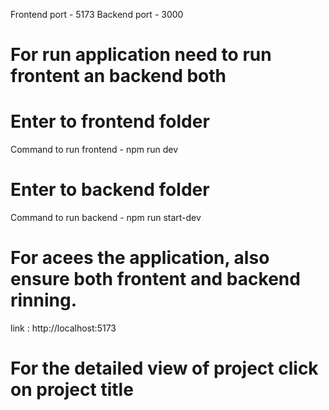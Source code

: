 Frontend port - 5173
Backend port - 3000

# For run application need to run frontent an backend both
# Enter to frontend folder
Command to run frontend - npm run dev
# Enter to backend folder
Command to run backend - npm run start-dev

# For acees the application, also ensure both frontent and backend rinning.
link : http://localhost:5173

# For the detailed view of project click on project title 
